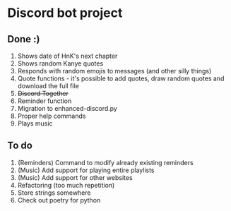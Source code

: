 # Discord bot project

## Done :)

1. Shows date of HnK's next chapter
2. Shows random Kanye quotes
3. Responds with random emojis to messages (and other silly things)
4. Quote functions - it's possible to add quotes, draw random quotes and download the full file
5. ~~Discord Together~~
6. Reminder function
7. Migration to enhanced-discord.py
8. Proper help commands
9. Plays music
## To do

1. (Reminders) Command to modify already existing reminders
2. (Music) Add support for playing entire playlists
3. (Music) Add support for other websites
4. Refactoring (too much repetition)
5. Store strings somewhere
6. Check out poetry for python